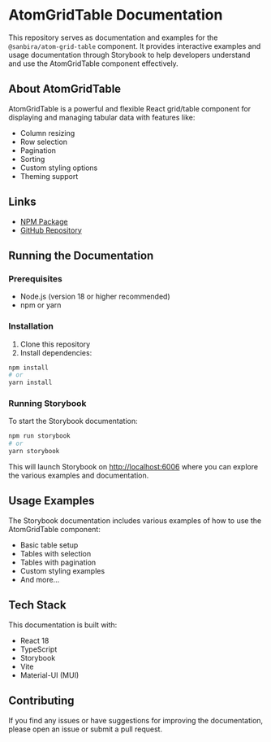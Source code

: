 # AtomGridTable Documentation

This repository serves as documentation and examples for the `@sanbira/atom-grid-table` component. It provides interactive examples and usage documentation through Storybook to help developers understand and use the AtomGridTable component effectively.

## About AtomGridTable

AtomGridTable is a powerful and flexible React grid/table component for displaying and managing tabular data with features like:

- Column resizing
- Row selection
- Pagination
- Sorting
- Custom styling options
- Theming support

## Links

- [NPM Package](https://www.npmjs.com/package/@sanbira/atom-grid-table)
- [GitHub Repository](https://github.com/MSanbira/AtomGridTable)

## Running the Documentation

### Prerequisites

- Node.js (version 18 or higher recommended)
- npm or yarn

### Installation

1. Clone this repository
2. Install dependencies:

```bash
npm install
# or
yarn install
```

### Running Storybook

To start the Storybook documentation:

```bash
npm run storybook
# or
yarn storybook
```

This will launch Storybook on [http://localhost:6006](http://localhost:6006) where you can explore the various examples and documentation.

## Usage Examples

The Storybook documentation includes various examples of how to use the AtomGridTable component:

- Basic table setup
- Tables with selection
- Tables with pagination
- Custom styling examples
- And more...

## Tech Stack

This documentation is built with:

- React 18
- TypeScript
- Storybook
- Vite
- Material-UI (MUI)

## Contributing

If you find any issues or have suggestions for improving the documentation, please open an issue or submit a pull request.
